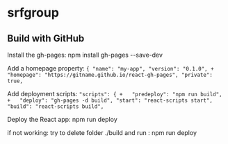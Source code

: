 # srfgroup

## Build with GitHub

Install the gh-pages: npm install gh-pages --save-dev

Add a homepage property: `{
                           "name": "my-app",
                           "version": "0.1.0",
                         + "homepage": "https://gitname.github.io/react-gh-pages",
                           "private": true,`
   

Add deployment scripts: `"scripts": {
                        +   "predeploy": "npm run build",
                        +   "deploy": "gh-pages -d build",
                            "start": "react-scripts start",
                            "build": "react-scripts build",`
                            
Deploy the React app: npm run deploy

if not working: try to delete folder ./build and run : npm run deploy